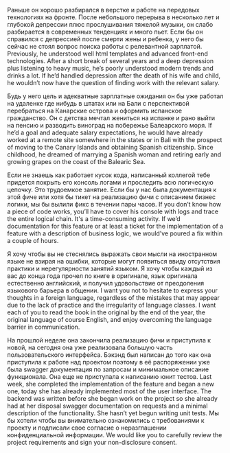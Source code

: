 Раньше он хорошо разбирался в верстке и работе на передовых технологиях на фронте. После небольшого перерыва в несколько лет и глубокой депрессии плюс прослушивания тяжелой музыки, он слабо разбирается в современных тенденциях и много пьет. Если бы он справился с депрессией после смерти жены и ребенка, у него бы сейчас не стоял вопрос поиска работы с релевантной зарплатой.
Previously, he understood well html templates and advanced front-end technologies. After a short break of several years and a deep depression plus listening to heavy music, he’s poorly understood modern trends and drinks a lot. If he’d handled depression after the death of his wife and child, he wouldn’t now have the question of finding work with the relevant salary.

Будь у него цель и адекватные зарплатные ожидания он бы уже работал на удаленке где нибудь в штатах или на Бали с перспективой перебраться на Канарские острова и оформить испанское гражданство. Он с детства мечтал жениться на испанке и рано выйти на пенсию и разводить виноград на побережье Балеарского моря.
If he’d a goal and adequate salary expectations, he would have already worked at a remote site somewhere in the states or in Bali with the prospect of moving to the Canary Islands and obtaining Spanish citizenship. Since childhood, he dreamed of marrying a Spanish woman and retiring early and growing grapes on the coast of the Balearic Sea.

Если не знаешь как работает кусок кода, написанный коллегой тебе придется покрыть его консоль логами и проследить всю логическую цепочку. Это трудоемкое занятие. Если бы у нас была документация к этой фиче или хотя бы тикет на реализацию фичи с описанием бизнес логики, мы бы вылили фикс в течении пары часов.
If you don’t know how a piece of code works, you’ll have to cover his console with logs and trace the entire logical chain. It's a time-consuming activity. If we’d documentation for this feature or at least a ticket for the implementation of a feature with a description of business logic, we would’ve poured a fix within a couple of hours.

Я хочу чтобы вы не стеснялись выражать свои мысли на иностранном языке не взирая на ошибки, которые могут появиться ввиду отсутствия практики и нерегулярности занятий языком. Я хочу чтобы каждый из вас до конца года прочел по книге в оригинале, язык оригинала естественно английский, и получил удовольствие от преодоления языкового барьера в общении.
I want you not to hesitate to express your thoughts in a foreign language, regardless of the mistakes that may appear due to the lack of practice and the irregularity of language classes. I want each of you to read the book in the original by the end of the year, the original language of course English, and enjoy overcoming the language barrier in communication.

На прошлой неделе она закончила реализацию фичи и приступила к новой, на сегодня она уже реализовала большую часть пользовательского интерфейса. Бэкэнд был написан до того как она приступила к работе над проектом поэтому в её распоряжении уже была swagger документация по запросам и минимальное описание функционала. Она еще не приступала к написанию юнит тестов.
Last week, she completed the implementation of the feature and began a new one, today she has already implemented most of the user interface. The backend was written before she began work on the project so she already had at her disposal swagger documentation on requests and a minimal description of the functionality. She hasn’t yet begun writing unit tests.
Мы бы хотели чтобы вы внимательно ознакомились с требованиями к проекту и подписали свое согласие о неразглашении конфиденциальной информации.
We would like you to carefully review the project requirements and sign your non-disclosure consent.
